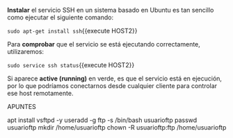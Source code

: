 **Instalar** el servicio SSH en un sistema basado en Ubuntu es tan sencillo como ejecutar el siguiente comando:

`sudo apt-get install ssh`{{execute HOST2}}

Para **comprobar** que el servicio se está ejecutando correctamente, utilizaremos:

`sudo service ssh status`{{execute HOST2}}

Si aparece **active (running)** en verde, es que el servicio está en ejecución, por lo que podríamos conectarnos desde cualquier cliente para controlar ese host remotamente.

APUNTES

apt install vsftpd -y
useradd -g ftp -s /bin/bash usuarioftp
passwd usuarioftp
mkdir /home/usuarioftp
chown -R usuarioftp:ftp /home/usuarioftp
